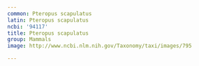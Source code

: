 ```yaml
---
common: Pteropus scapulatus
latin: Pteropus scapulatus
ncbi: '94117'
title: Pteropus scapulatus
group: Mammals
image: http://www.ncbi.nlm.nih.gov/Taxonomy/taxi/images/795

---
```

